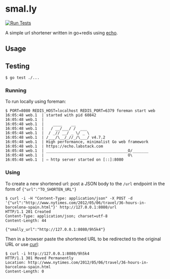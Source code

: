 # smal.ly
[![Run Tests](https://github.com/cacoco/smally-go/actions/workflows/ci.yml/badge.svg)](https://github.com/cacoco/smally-go/actions/workflows/ci.yml)

A simple url shortener written in go+redis using [echo](https://echo.labstack.com/guide/). 

## Usage

## Testing

```
$ go test ./...
```

### Running

To run locally using foreman:

```
$ PORT=8080 REDIS_HOST=localhost REDIS_PORT=6379 foreman start web
16:05:48 web.1  | started with pid 60842
16:05:48 web.1  | 
16:05:48 web.1  |    ____    __
16:05:48 web.1  |   / __/___/ /  ___
16:05:48 web.1  |  / _// __/ _ \/ _ \
16:05:48 web.1  | /___/\__/_//_/\___/ v4.7.2
16:05:48 web.1  | High performance, minimalist Go web framework
16:05:48 web.1  | https://echo.labstack.com
16:05:48 web.1  | ____________________________________O/_______
16:05:48 web.1  |                                     O\
16:05:48 web.1  | ⇨ http server started on [::]:8080
```

### Using

To create a new shortened url: post a JSON body to the `/url` endpoint in the form of `{"url":"TO_SHORTEN_URL"}`

```
$ curl -i -H "Content-Type: application/json" -X POST -d '{"url":"http://www.nytimes.com/2012/05/06/travel/36-hours-in-barcelona-spain.html"}' http://127.0.0.1:8080/url
HTTP/1.1 201 Created
Content-Type: application/json; charset=utf-8
Content-Length: 44

{"smally_url":"http://127.0.0.1:8080/9h5k4"}
```

Then in a browser paste the shortened URL to be redirected to the original URL or use [curl](http://curl.haxx.se/docs/manual.html):

```
$ curl -i http://127.0.0.1:8080/9h5k4
HTTP/1.1 301 Moved Permanently
Location: http://www.nytimes.com/2012/05/06/travel/36-hours-in-barcelona-spain.html
Content-Length: 0
```